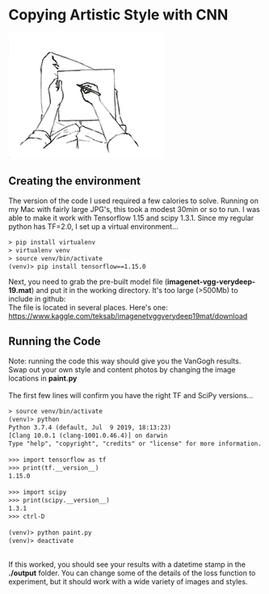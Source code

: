# Copying Artistic Style with CNN

![](./writing.gif)

## Creating the environment
The version of the code I used required a few calories to solve. Running on my Mac with fairly large JPG's, this took a modest 30min or so to run. I was able to make it work with Tensorflow 1.15 and scipy 1.3.1. Since my regular python has TF=2.0, I set up a virtual environment... <BR>

```
> pip install virtualenv
> virtualenv venv
> source venv/bin/activate
(venv)> pip install tensorflow==1.15.0
```
Next, you need to grab the pre-built model file (<b>imagenet-vgg-verydeep-19.mat</b>) and put it in the working directory. It's too large (>500Mb) to include in github: <br>
The file is located in several places. Here's one: https://www.kaggle.com/teksab/imagenetvggverydeep19mat/download

## Running the Code
Note: running the code this way should give you the VanGogh results. <BR>
Swap out your own style and content photos by changing the image locations in <b>paint.py</b> <BR>  
The first few lines will confirm you have the right TF and SciPy versions... <BR>  

```
> source venv/bin/activate
(venv)> python 
Python 3.7.4 (default, Jul  9 2019, 18:13:23)
[Clang 10.0.1 (clang-1001.0.46.4)] on darwin
Type "help", "copyright", "credits" or "license" for more information.

>>> import tensorflow as tf
>>> print(tf.__version__)
1.15.0

>>> import scipy
>>> print(scipy.__version__)
1.3.1
>>> ctrl-D

(venv)> python paint.py
(venv)> deactivate
```
<BR>
If this worked, you should see your results with a datetime stamp in the <b>./output</b> folder. You can change some of the details of the loss function to experiment, but it should work with a wide variety of images and styles.
